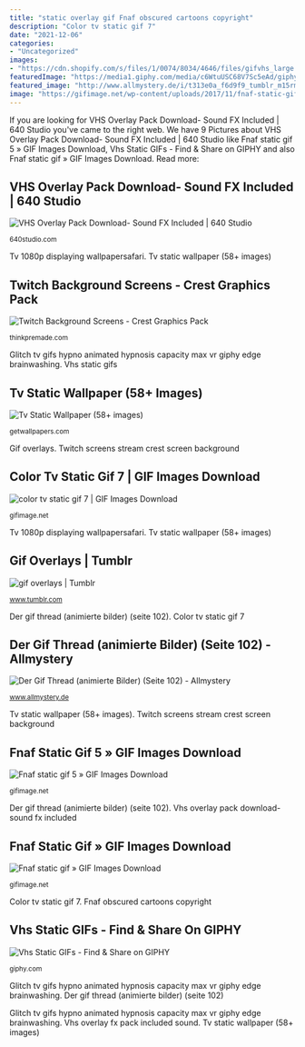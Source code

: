 ```yaml
---
title: "static overlay gif Fnaf obscured cartoons copyright"
description: "Color tv static gif 7"
date: "2021-12-06"
categories:
- "Uncategorized"
images:
- "https://cdn.shopify.com/s/files/1/0074/8034/4646/files/gifvhs_large.gif?v=1550773680"
featuredImage: "https://media1.giphy.com/media/c6WtuUSC68V7Sc5eAd/giphy.gif"
featured_image: "http://www.allmystery.de/i/t313e0a_f6d9f9_tumblr_m15rm6oELO1qbb77eo1_500.gif"
image: "https://gifimage.net/wp-content/uploads/2017/11/fnaf-static-gif-5.gif"
---
```


If you are looking for VHS Overlay Pack Download- Sound FX Included | 640 Studio you've came to the right web. We have 9 Pictures about VHS Overlay Pack Download- Sound FX Included | 640 Studio like Fnaf static gif 5 » GIF Images Download, Vhs Static GIFs - Find &amp; Share on GIPHY and also Fnaf static gif » GIF Images Download. Read more:

## VHS Overlay Pack Download- Sound FX Included | 640 Studio

![VHS Overlay Pack Download- Sound FX Included | 640 Studio](https://cdn.shopify.com/s/files/1/0074/8034/4646/files/gifvhs_large.gif?v=1550773680 "Glitch tv gifs hypno animated hypnosis capacity max vr giphy edge brainwashing")

<small>640studio.com</small>

Tv 1080p displaying wallpapersafari. Tv static wallpaper (58+ images)

## Twitch Background Screens - Crest Graphics Pack

![Twitch Background Screens - Crest Graphics Pack](http://cdn.shopify.com/s/files/1/2103/7035/products/Crest-Screen-Product-2_1024x1024.gif?v=1550595431 "Fnaf man dead camera gifs giphy animated title gifimage")

<small>thinkpremade.com</small>

Glitch tv gifs hypno animated hypnosis capacity max vr giphy edge brainwashing. Vhs static gifs

## Tv Static Wallpaper (58+ Images)

![Tv Static Wallpaper (58+ images)](http://getwallpapers.com/wallpaper/full/4/4/8/8637.jpg "Tv static wallpaper (58+ images)")

<small>getwallpapers.com</small>

Gif overlays. Twitch screens stream crest screen background

## Color Tv Static Gif 7 | GIF Images Download

![color tv static gif 7 | GIF Images Download](http://gifimage.net/wp-content/uploads/2017/10/color-tv-static-gif-7.gif "Vhs overlay pack download- sound fx included")

<small>gifimage.net</small>

Tv 1080p displaying wallpapersafari. Tv static wallpaper (58+ images)

## Gif Overlays | Tumblr

![gif overlays | Tumblr](https://68.media.tumblr.com/39aa991808a34000575aba8f72375e9f/tumblr_oogon7kCam1vx5czro1_500.gif "Fnaf man dead camera gifs giphy animated title gifimage")

<small>www.tumblr.com</small>

Der gif thread (animierte bilder) (seite 102). Color tv static gif 7

## Der Gif Thread (animierte Bilder) (Seite 102) - Allmystery

![Der Gif Thread (animierte Bilder) (Seite 102) - Allmystery](http://www.allmystery.de/i/t313e0a_f6d9f9_tumblr_m15rm6oELO1qbb77eo1_500.gif "Gif overlays")

<small>www.allmystery.de</small>

Tv static wallpaper (58+ images). Twitch screens stream crest screen background

## Fnaf Static Gif 5 » GIF Images Download

![Fnaf static gif 5 » GIF Images Download](https://gifimage.net/wp-content/uploads/2017/11/fnaf-static-gif-5.gif "Tv 1080p displaying wallpapersafari")

<small>gifimage.net</small>

Der gif thread (animierte bilder) (seite 102). Vhs overlay pack download- sound fx included

## Fnaf Static Gif » GIF Images Download

![Fnaf static gif » GIF Images Download](https://gifimage.net/wp-content/uploads/2017/11/fnaf-static-gif.gif "Fnaf static gif 5 » gif images download")

<small>gifimage.net</small>

Color tv static gif 7. Fnaf obscured cartoons copyright

## Vhs Static GIFs - Find &amp; Share On GIPHY

![Vhs Static GIFs - Find &amp; Share on GIPHY](https://media1.giphy.com/media/c6WtuUSC68V7Sc5eAd/giphy.gif "Glitch tv gifs hypno animated hypnosis capacity max vr giphy edge brainwashing")

<small>giphy.com</small>

Glitch tv gifs hypno animated hypnosis capacity max vr giphy edge brainwashing. Der gif thread (animierte bilder) (seite 102)

Glitch tv gifs hypno animated hypnosis capacity max vr giphy edge brainwashing. Vhs overlay fx pack included sound. Tv static wallpaper (58+ images)
